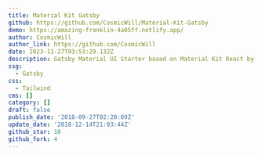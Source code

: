 ```yaml
---
title: Material Kit Gatsby
github: https://github.com/CosmicWill/Material-Kit-Gatsby
demo: https://amazing-franklin-4a05ff.netlify.app/
author: CosmicWill
author_link: https://github.com/CosmicWill
date: 2023-11-27T03:53:29.132Z
description: Gatsby Material UI Starter based on Material Kit React by @creativetimofficial
ssg:
  - Gatsby
css:
  - Tailwind
cms: []
category: []
draft: false
publish_date: '2018-09-27T02:20:09Z'
update_date: '2018-12-14T21:03:44Z'
github_star: 10
github_fork: 4
---
```

